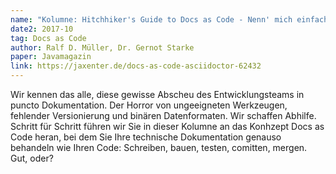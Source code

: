 ```yaml
---
name: "Kolumne: Hitchhiker's Guide to Docs as Code - Nenn' mich einfach Doktor"
date2: 2017-10
tag: Docs as Code
author: Ralf D. Müller, Dr. Gernot Starke
paper: Javamagazin
link: https://jaxenter.de/docs-as-code-asciidoctor-62432
---
```

Wir kennen das alle, diese gewisse Abscheu des Entwicklungsteams in puncto Dokumentation.
Der Horror von ungeeigneten Werkzeugen, fehlender Versionierung und binären Datenformaten. 
Wir schaffen Abhilfe. Schritt für Schritt führen wir Sie in dieser Kolumne an das Konhzept Docs as Code heran, bei dem
Sie Ihre technische Dokumentation genauso behandeln wie Ihren Code: Schreiben, bauen, testen, comitten, mergen. 
Gut, oder?